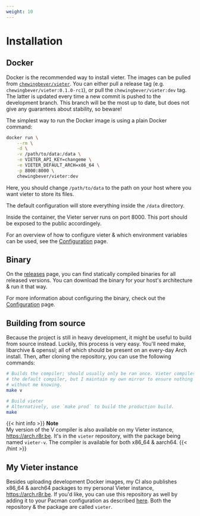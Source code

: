 ```yaml
---
weight: 10
---
```

# Installation

## Docker

Docker is the recommended way to install vieter. The images can be pulled from
[`chewingbever/vieter`](https://hub.docker.com/r/chewingbever/vieter). You can
either pull a release tag (e.g. `chewingbever/vieter:0.1.0-rc1`), or pull the
`chewingbever/vieter:dev` tag. The latter is updated every time a new commit is
pushed to the development branch. This branch will be the most up to date, but
does not give any guarantees about stability, so beware!

The simplest way to run the Docker image is using a plain Docker command:

```sh
docker run \
    --rm \
    -d \
    -v /path/to/data:/data \
    -e VIETER_API_KEY=changeme \
    -e VIETER_DEFAULT_ARCH=x86_64 \
    -p 8000:8000 \
    chewingbever/vieter:dev
```

Here, you should change `/path/to/data` to the path on your host where you want
vieter to store its files.

The default configuration will store everything inside the `/data` directory.

Inside the container, the Vieter server runs on port 8000. This port should be
exposed to the public accordingely.

For an overview of how to configure vieter & which environment variables can be
used, see the [Configuration](/configuration) page.

## Binary

On the [releases](https://git.rustybever.be/Chewing_Bever/vieter/releases)
page, you can find statically compiled binaries for all released versions. You
can download the binary for your host's architecture & run it that way.

For more information about configuring the binary, check out the
[Configuration](/configuration) page.

## Building from source

Because the project is still in heavy development, it might be useful to build
from source instead. Luckily, this process is very easy. You'll need make,
libarchive & openssl; all of which should be present on an every-day Arch
install. Then, after cloning the repository, you can use the following commands:

```sh
# Builds the compiler; should usually only be ran once. Vieter compiles using
# the default compiler, but I maintain my own mirror to ensure nothing breaks
# without me knowing.
make v

# Build vieter
# Alternatively, use `make prod` to build the production build.
make
```
{{< hint info >}}
**Note**  
My version of the V compiler is also available on my Vieter instance,
https://arch.r8r.be. It's in the `vieter` repository, with the package being
named `vieter-v`. The compiler is available for both x86_64 & aarch64.
{{< /hint >}}

## My Vieter instance

Besides uploading development Docker images, my CI also publishes x86_64 &
aarch64 packages to my personal Vieter instance, https://arch.r8r.be. If you'd
like, you can use this repository as well by adding it to your Pacman
configuration as described [here](/usage#configuring-pacman). Both the
repository & the package are called `vieter`.
